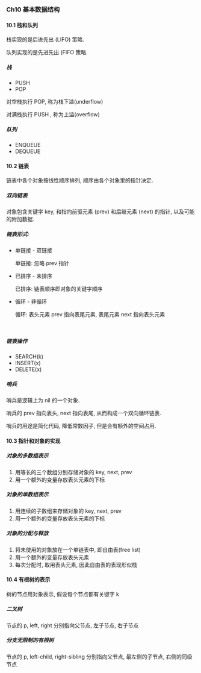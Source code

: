 ### Ch10 基本数据结构

#### 10.1 栈和队列

栈实现的是后进先出 (LIFO) 策略.

队列实现的是先进先出 (FIFO 策略.



##### 栈

- PUSH
- POP

对空栈执行 POP, 称为栈下溢(underflow)

对满栈执行 PUSH , 称为上溢(overflow)

##### 队列

- ENQUEUE
- DEQUEUE



#### 10.2 链表

链表中各个对象按线性顺序排列, 顺序由各个对象里的指针决定.

##### 双向链表

对象包含关键字 key, 和指向前驱元素 (prev) 和后继元素 (next) 的指针, 以及可能的附加数据.



##### 链表形式:

- 单链接 - 双链接

  单链接: 忽略 prev 指针

- 已排序 - 未排序

  已排序: 链表顺序即对象的关键字顺序

- 循环 - 非循环

  循环: 表头元素 prev 指向表尾元素, 表尾元素 next 指向表头元素

  ​

##### 链表操作

- SEARCH(k)
- INSERT(x)
- DELETE(x)

##### 哨兵

哨兵是逻辑上为 nil 的一个对象.

哨兵的 prev 指向表头, next 指向表尾, 从而构成一个双向循环链表.

哨兵的用途是简化代码, 降低常数因子, 但是会有额外的空间占用.



#### 10.3 指针和对象的实现

##### 对象的多数组表示

1. 用等长的三个数组分别存储对象的 key, next, prev
2. 用一个额外的变量存放表头元素的下标



##### 对象的单数组表示

1. 用连续的子数组来存储对象的 key, next, prev
2. 用一个额外的变量存放表头元素的下标



##### 对象的分配与释放

1. 将未使用的对象放在一个单链表中, 即自由表(free list)
2. 用一个额外的变量存放表头元素
3. 每次分配时, 取用表头元素, 因此自由表的表现形似栈



#### 10.4 有根树的表示

树的节点用对象表示, 假设每个节点都有关键字 k



##### 二叉树

节点的 p, left, right 分别指向父节点, 左子节点, 右子节点



##### 分支无限制的有根树

节点的 p, left-child, right-sibling 分别指向父节点, 最左侧的子节点, 右侧的同级节点

